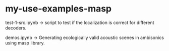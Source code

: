 # my-use-examples-masp

test-1-src.ipynb -> script to test if the localization is correct for different decoders.

demos.ipynb -> Generating ecologically valid acoustic scenes in ambisonics using masp library.
